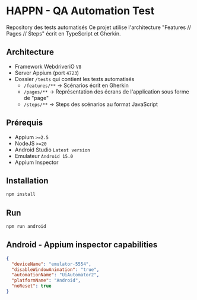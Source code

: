 
# HAPPN - QA Automation Test
Repository des tests automatisés
Ce projet utilise l'architecture "Features // Pages // Steps" écrit en TypeScript et Gherkin.

## Architecture

- Framework WebdriveriO `V8`
- Server Appium (port `4723`)
- Dossier `/tests` qui contient les tests automatisés
	- `/features/**` -> Scénarios écrit en Gherkin
	- `/pages/**` -> Représentation des écrans de l'application sous forme de "page"
	- `/steps/**` -> Steps des scénarios au format JavaScript

## Prérequis

- Appium `>=2.5`
- NodeJS `>=20`
- Android Studio `Latest version`
- Emulateur `Android 15.0`
- Appium Inspector

## Installation

```sh
npm install
```

## Run

```sh
npm run android
```

## Android - Appium inspector capabilities

```json
{
  "deviceName": "emulator-5554",
  "disableWindowAnimation": "true",
  "automationName": "UiAutomator2",
  "platformName": "Android",
  "noReset": true
}
```
